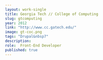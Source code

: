 ```yaml
---
layout: work-single
title: Georgia Tech // College of Computing
slug: gtcomputing
year: 2012
link: "http://www.cc.gatech.edu/"
image: gt-coc.png
tags: "Drupal&nbsp7"
description:
role:  Front-End Developer
published: true
---
```


